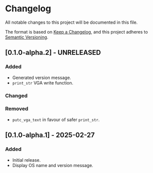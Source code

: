 # Changelog

All notable changes to this project will be documented in this file.

The format is based on [Keep a Changelog](https://keepachangelog.com/en/1.1.0/),
and this project adheres to [Semantic Versioning](https://semver.org/spec/v2.0.0.html).

## [0.1.0-alpha.2] - UNRELEASED

### Added

- Generated version message.
- `print_str` VGA write function.

### Changed

### Removed

- `putc_vga_text` in favour of safer `print_str`.

## [0.1.0-alpha.1] - 2025-02-27

### Added

- Initial release.
- Display OS name and version message.

